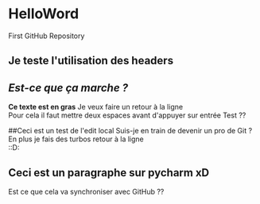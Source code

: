 # HelloWord
First GitHub Repository
## Je teste l'utilisation des headers
*Est-ce que ça marche ?*
---
**Ce texte est en gras** 
Je veux faire un retour à la ligne  
Pour cela il faut mettre deux espaces avant d'appuyer sur entrée
Test ??  

##Ceci est un test de l'edit local
Suis-je en train de devenir un pro de Git ?  
En plus je fais des turbos retour à la ligne  
::D:  

## Ceci est un paragraphe sur pycharm xD
Est ce que cela va synchroniser avec GitHub ??
